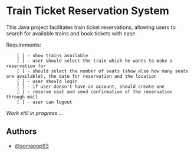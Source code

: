 
# Train Ticket Reservation System

This Java project facilitates train ticket reservations, allowing users to search for available trains and book tickets with ease.

Requirements:

        [ ] - show trains available
		[ ] - user should select the train which he wants to make a reservation for
		[ ] - should select the number of seats (show also how many seats are available), the date for reservation and the location
        [ ] - user should login
        [ ] - if user doesn't have an account, should create one
		[ ] - reserve seat and send confirmation of the reservation through mail
		[ ] - user can logout


*Work still in progress ...*

## Authors

- [@soniapop93](https://github.com/soniapop93)

